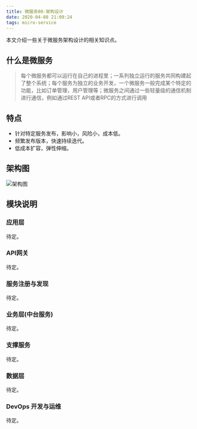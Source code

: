 ```yaml
---
title: 微服务00-架构设计
date: 2020-04-08 21:09:24
tags: micro-service
---
```

本文介绍一些关于微服务架构设计的相关知识点。

## 什么是微服务
>每个微服务都可以运行在自己的进程里；一系列独立运行的服务共同构建起了整个系统；每个服务为独立的业务开发，一个微服务一般完成某个特定的功能，比如订单管理，用户管理等；微服务之间通过一些轻量级的通信机制进行通信，例如通过REST API或者RPC的方式进行调用

## 特点
- 针对特定服务发布，影响小，风险小，成本低。
- 频繁发布版本，快速持续迭代。
- 低成本扩容，弹性伸缩。

## 架构图
![架构图](http://processon.com/chart_image/603a46327d9c087bdf6e7a5c.png?_=1616421945476)

## 模块说明
<!--more-->
### 应用层
待定。
### API网关
待定。
### 服务注册与发现
待定。
### 业务层(中台服务)
待定。
### 支撑服务
待定。
### 数据层
待定。
### DevOps 开发与运维
待定。